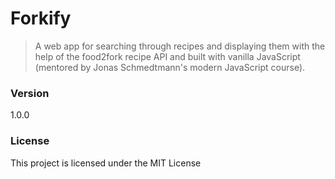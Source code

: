 # Forkify

> A web app for searching through recipes and displaying them with the help of the food2fork recipe API and built with vanilla JavaScript (mentored by Jonas Schmedtmann's modern JavaScript course).

### Version

1.0.0

### License

This project is licensed under the MIT License
